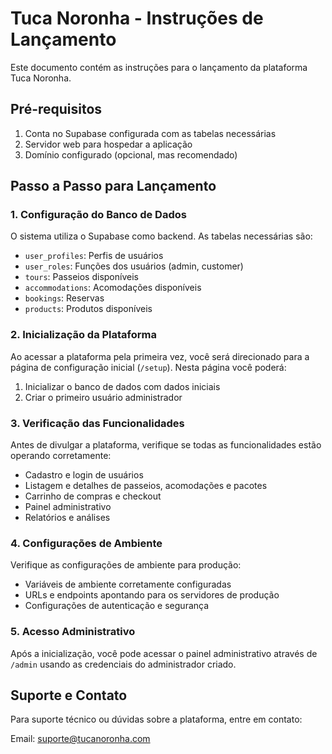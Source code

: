 
# Tuca Noronha - Instruções de Lançamento

Este documento contém as instruções para o lançamento da plataforma Tuca Noronha.

## Pré-requisitos

1. Conta no Supabase configurada com as tabelas necessárias
2. Servidor web para hospedar a aplicação
3. Domínio configurado (opcional, mas recomendado)

## Passo a Passo para Lançamento

### 1. Configuração do Banco de Dados

O sistema utiliza o Supabase como backend. As tabelas necessárias são:

- `user_profiles`: Perfis de usuários
- `user_roles`: Funções dos usuários (admin, customer)
- `tours`: Passeios disponíveis
- `accommodations`: Acomodações disponíveis
- `bookings`: Reservas
- `products`: Produtos disponíveis

### 2. Inicialização da Plataforma

Ao acessar a plataforma pela primeira vez, você será direcionado para a página de configuração inicial (`/setup`). Nesta página você poderá:

1. Inicializar o banco de dados com dados iniciais
2. Criar o primeiro usuário administrador

### 3. Verificação das Funcionalidades

Antes de divulgar a plataforma, verifique se todas as funcionalidades estão operando corretamente:

- Cadastro e login de usuários
- Listagem e detalhes de passeios, acomodações e pacotes
- Carrinho de compras e checkout
- Painel administrativo
- Relatórios e análises

### 4. Configurações de Ambiente

Verifique as configurações de ambiente para produção:

- Variáveis de ambiente corretamente configuradas
- URLs e endpoints apontando para os servidores de produção
- Configurações de autenticação e segurança

### 5. Acesso Administrativo

Após a inicialização, você pode acessar o painel administrativo através de `/admin` usando as credenciais do administrador criado.

## Suporte e Contato

Para suporte técnico ou dúvidas sobre a plataforma, entre em contato:

Email: suporte@tucanoronha.com
